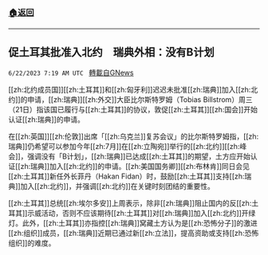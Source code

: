 ###  [:house:返回](README.md)
---


## 促土耳其批准入北约　瑞典外相：没有B计划
`6/22/2023 7:19 AM UTC ` [轉載自GNews](https://gnews.org/articles/1403369)


[[zh:北约成员国]][[zh:土耳其]]和[[zh:匈牙利]]迟迟未批准[[zh:瑞典]]加入[[zh:北约]]的申请，[[zh:瑞典]][[zh:外交]]大臣比尔斯特罗姆（Tobias Billstrom）周三（21日）指该国已履行与[[zh:土耳其]]的协议，敦促[[zh:土耳其]][[zh:国会]]开始认证[[zh:瑞典]]的申请。

在[[zh:英国]][[zh:伦敦]]出席「[[zh:乌克兰]]复苏会议」的比尔斯特罗姆指，[[zh:瑞典]]仍希望可以参加今年[[zh:7月]]在[[zh:立陶宛]]举行的[[zh:北约]][[zh:峰会]]，强调没有「B计划」，[[zh:瑞典]]已达成[[zh:土耳其]]的期望，土方应开始认证[[zh:瑞典]]加入[[zh:北约]]的申请。[[zh:美国国务卿]][[zh:布林肯]]同日会见[[zh:土耳其]]新任外长菲丹（Hakan Fidan）时，鼓励[[zh:土耳其]]支持[[zh:瑞典]]加入[[zh:北约]]，并强调[[zh:北约]]在关键时刻团结的重要性。

[[zh:土耳其]]总统[[zh:埃尔多安]]上周表示，除非[[zh:瑞典]]阻止国内的反[[zh:土耳其]]示威活动，否则不应该期待[[zh:土耳其]]对[[zh:瑞典]]加入[[zh:北约]]开绿灯。此外，[[zh:土耳其]]亦指控[[zh:瑞典]]窝藏土方认为是[[zh:恐怖分子]]的激进[[zh:组织]]成员，[[zh:瑞典]]近期已通过新[[zh:立法]]，提高资助或支持[[zh:恐怖组织]]的难度。

